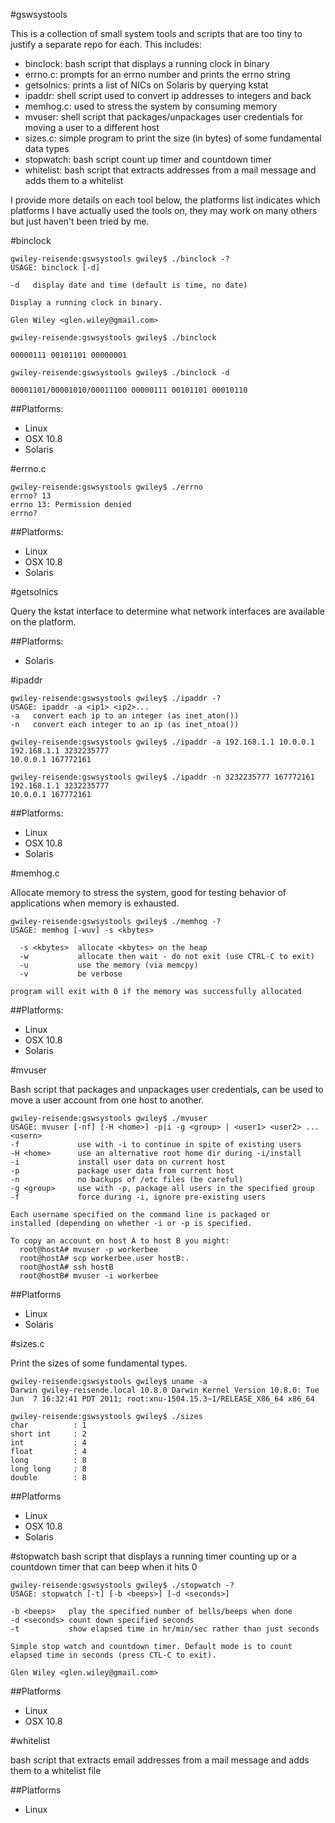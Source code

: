 #gswsystools

This is a collection of small system tools and scripts that are too tiny
to justify a separate repo for each.  This includes:

* binclock: bash script that displays a running clock in binary
* errno.c: prompts for an errno number and prints the errno string
* getsolnics: prints a list of NICs on Solaris by querying kstat
* ipaddr: shell script used to convert ip addresses to integers and back
* memhog.c: used to stress the system by consuming memory
* mvuser: shell script that packages/unpackages user credentials for moving a user to a different host
* sizes.c: simple program to print the size (in bytes) of some fundamental data types
* stopwatch: bash script count up timer and countdown timer
* whitelist: bash script that extracts addresses from a mail message and adds them to a whitelist

I provide more details on each tool below, the platforms list indicates which platforms I have actually used the tools on, they may work on many others but just haven't been tried by me.

#binclock

```
gwiley-reisende:gswsystools gwiley$ ./binclock -?
USAGE: binclock [-d]

-d   display date and time (default is time, no date)

Display a running clock in binary.

Glen Wiley <glen.wiley@gmail.com>
```

```
gwiley-reisende:gswsystools gwiley$ ./binclock

00000111 00101101 00000001

gwiley-reisende:gswsystools gwiley$ ./binclock -d

00001101/00001010/00011100 00000111 00101101 00010110
```

##Platforms:
* Linux
* OSX 10.8
* Solaris

#errno.c

```
gwiley-reisende:gswsystools gwiley$ ./errno
errno? 13
errno 13: Permission denied
errno? 
```

##Platforms:
* Linux
* OSX 10.8
* Solaris

#getsolnics

Query the kstat interface to determine what network interfaces are available on
the platform.

##Platforms:
* Solaris

#ipaddr

```
gwiley-reisende:gswsystools gwiley$ ./ipaddr -?
USAGE: ipaddr -a <ip1> <ip2>...
-a   convert each ip to an integer (as inet_aton())
-n   convert each integer to an ip (as inet_ntoa())
```

```
gwiley-reisende:gswsystools gwiley$ ./ipaddr -a 192.168.1.1 10.0.0.1
192.168.1.1 3232235777
10.0.0.1 167772161

gwiley-reisende:gswsystools gwiley$ ./ipaddr -n 3232235777 167772161
192.168.1.1 3232235777
10.0.0.1 167772161
```

##Platforms:
* Linux
* OSX 10.8
* Solaris

#memhog.c

Allocate memory to stress the system, good for testing behavior of applications
when memory is exhausted.

```
gwiley-reisende:gswsystools gwiley$ ./memhog -?
USAGE: memhog [-wuv] -s <kbytes>

  -s <kbytes>  allocate <kbytes> on the heap
  -w           allocate then wait - do not exit (use CTRL-C to exit)
  -u           use the memory (via memcpy)
  -v           be verbose

program will exit with 0 if the memory was successfully allocated

```

##Platforms:
* Linux
* OSX 10.8
* Solaris

#mvuser

Bash script that packages and unpackages user credentials, can be used to move
a user account from one host to another.

```
gwiley-reisende:gswsystools gwiley$ ./mvuser
USAGE: mvuser [-nf] [-H <home>] -p|i -g <group> | <user1> <user2> ... <usern>
-f             use with -i to continue in spite of existing users
-H <home>      use an alternative root home dir during -i/install
-i             install user data on current host
-p             package user data from current host
-n             no backups of /etc files (be careful)
-g <group>     use with -p, package all users in the specified group
-f             force during -i, ignore pre-existing users

Each username specified on the command line is packaged or
installed (depending on whether -i or -p is specified.

To copy an account on host A to host B you might:
  root@hostA# mvuser -p workerbee
  root@hostA# scp workerbee.user hostB:.
  root@hostA# ssh hostB
  root@hostB# mvuser -i workerbee
```

##Platforms
* Linux
* Solaris

#sizes.c

Print the sizes of some fundamental types.

```
gwiley-reisende:gswsystools gwiley$ uname -a
Darwin gwiley-reisende.local 10.8.0 Darwin Kernel Version 10.8.0: Tue Jun  7 16:32:41 PDT 2011; root:xnu-1504.15.3~1/RELEASE_X86_64 x86_64

gwiley-reisende:gswsystools gwiley$ ./sizes
char          : 1
short int     : 2
int           : 4
float         : 4
long          : 8
long long     : 8
double        : 8
```

##Platforms
* Linux
* OSX 10.8
* Solaris

#stopwatch
bash script that displays a running timer counting up or a countdown timer that
can beep when it hits 0

```
gwiley-reisende:gswsystools gwiley$ ./stopwatch -?
USAGE: stopwatch [-t] [-b <beeps>] [-d <seconds>]

-b <beeps>   play the specified number of bells/beeps when done
-d <seconds> count down specified seconds
-t           show elapsed time in hr/min/sec rather than just seconds

Simple stop watch and countdown timer. Default mode is to count
elapsed time in seconds (press CTL-C to exit).

Glen Wiley <glen.wiley@gmail.com>
```

##Platforms
* Linux
* OSX 10.8

#whitelist

bash script that extracts email addresses from a mail message and adds them to a whitelist file

##Platforms
* Linux
